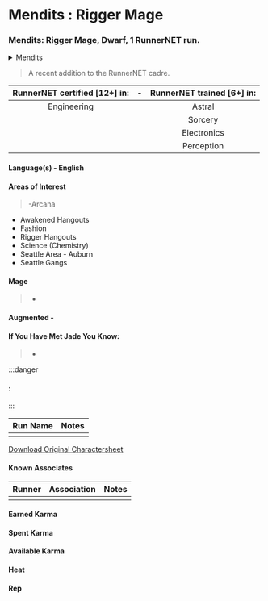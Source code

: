 # Mendits : Rigger Mage

### Mendits: Rigger Mage, Dwarf, 1 RunnerNET run.

<details>
<summary>Mendits</summary>

</details>

> A recent addition to the RunnerNET cadre.



| RunnerNET certified [12+] in:|-| RunnerNET trained [6+] in:|
| :-: |:-: |:-:|
|Engineering||Astral|
|||Sorcery|
|||Electronics|
|||Perception|



#### Language(s) - English
#### Areas of Interest
> -Arcana
- Awakened Hangouts
- Fashion
- Rigger Hangouts
- Science (Chemistry)
- Seattle Area - Auburn
- Seattle Gangs

#### Mage
> - 

#### Augmented - 
> 

#### If You Have Met Jade You Know:
> -

:::danger
#### :
> 
:::

| Run Name| Notes|
| ----------- | ----------- |
|  | |


[Download Original Charactersheet](./assets/Mendits.pdf)

#### Known Associates
| Runner|Association| Notes|
| :-: |:-: |:-:|
| || |


#### Earned Karma 


#### Spent Karma


#### Available Karma 


#### Heat

#### Rep

